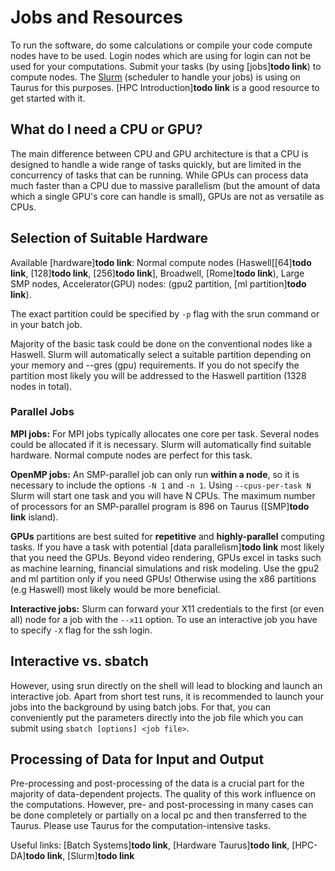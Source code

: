 # Jobs and Resources

To run the software, do some calculations or compile your code compute nodes have to be used. Login
nodes which are using for login can not be used for your computations. Submit your tasks (by using
[jobs]**todo link**) to compute nodes. The [Slurm](slurm.md) (scheduler to handle your jobs) is
using on Taurus for this purposes. [HPC Introduction]**todo link** is a good resource to get started
with it.

## What do I need a CPU or GPU?

The main difference between CPU and GPU architecture is that a CPU is designed to handle a wide
range of tasks quickly, but are limited in the concurrency of tasks that can be running. While GPUs
can process data much faster than a CPU due to massive parallelism (but the amount of data which
a single GPU's core can handle is small), GPUs are not as versatile as CPUs.

## Selection of Suitable Hardware

Available [hardware]**todo link**: Normal compute nodes (Haswell[[64]**todo link**, [128]**todo link**,
[256]**todo link**], Broadwell, [Rome]**todo link**), Large SMP nodes, Accelerator(GPU) nodes: (gpu2
partition, [ml partition]**todo link**).

The exact partition could be specified by `-p` flag with the srun command or in your batch job.

Majority of the basic task could be done on the conventional nodes like a Haswell. Slurm will
automatically select a suitable partition depending on your memory and --gres (gpu) requirements. If
you do not specify the partition most likely you will be addressed to the Haswell partition (1328
nodes in total).

### Parallel Jobs

**MPI jobs:** For MPI jobs typically allocates one core per task. Several nodes could be allocated
if it is necessary. Slurm will automatically find suitable hardware. Normal compute nodes are
perfect for this task.

**OpenMP jobs:** An SMP-parallel job can only run **within a node**, so it is necessary to include the
options `-N 1` and `-n 1`. Using `--cpus-per-task N` Slurm will start one task and you will have N CPUs.
The maximum number of processors for an SMP-parallel program is 896 on Taurus ([SMP]**todo link** island).

**GPUs** partitions are best suited for **repetitive** and **highly-parallel** computing tasks. If
you have a task with potential [data parallelism]**todo link** most likely that you need the GPUs.
Beyond video rendering, GPUs excel in tasks such as machine learning, financial simulations and risk
modeling. Use the gpu2 and ml partition only if you need GPUs! Otherwise using the x86 partitions
(e.g Haswell) most likely would be more beneficial.

**Interactive jobs:** Slurm can forward your X11 credentials to the first (or even all) node for a job
with the `--x11` option. To use an interactive job you have to specify `-X` flag for the ssh login.

## Interactive vs. sbatch

However, using srun directly on the shell will lead to blocking and launch an interactive job. Apart
from short test runs, it is recommended to launch your jobs into the background by using batch jobs.
For that, you can conveniently put the parameters directly into the job file which you can submit
using `sbatch [options] <job file>`.

## Processing of Data for Input and Output

Pre-processing and post-processing of the data is a crucial part for the majority of data-dependent
projects. The quality of this work influence on the computations. However, pre- and post-processing
in many cases can be done completely or partially on a local pc and then transferred to the Taurus.
Please use Taurus for the computation-intensive tasks. 

Useful links: [Batch Systems]**todo link**, [Hardware Taurus]**todo link**, [HPC-DA]**todo link**,
[Slurm]**todo link**
